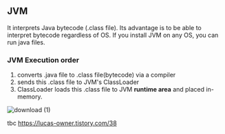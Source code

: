 ## JVM
It interprets Java bytecode (.class file).
Its advantage is to be able to interpret bytecode regardless of OS. If you install JVM on any OS, you can run java files.

### JVM Execution order
1) converts .java file to .class file(bytecode) via a compiler
2) sends this .class file to JVM's ClassLoader
3) ClassLoader loads this .class file to JVM **runtime area** and placed in-memory.

![download (1)](https://github.com/brian6484/CSKnowledge/assets/56388433/6fde5de6-71bb-4fe2-ae1a-aa5225db335d)

tbc https://lucas-owner.tistory.com/38
